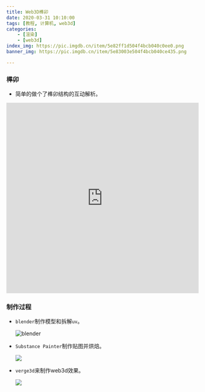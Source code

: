 ```yaml
---
title: Web3D榫卯
date: 2020-03-31 10:10:00
tags: [教程, 计算机, web3d]
categories: 
	- [渲染]
	- [web3d]
index_img: https://pic.imgdb.cn/item/5e82ff1d504f4bcb040c0ee0.png
banner_img: https://pic.imgdb.cn/item/5e83003e504f4bcb040ce435.png

---
```






### 榫卯

- 简单的做个了榫卯结构的互动解析。

<iframe src="https://amorspem.gitee.io/verge3d/sunmao/" frameborder="no" width="100%" height="500" ></iframe>





### 制作过程

- `blender`制作模型和拆解`uv`。

  ![blender](https://pic.imgdb.cn/item/5e83003e504f4bcb040ce435.png)

- `Substance Painter`制作贴图并烘焙。

  ![](https://pic.imgdb.cn/item/5e82ff1d504f4bcb040c0ee0.png)

- `verge3d`来制作web3d效果。

  ![](https://pic.imgdb.cn/item/5e836f0d504f4bcb0469165a.png)

